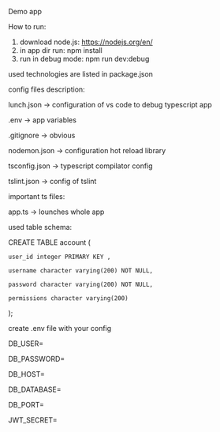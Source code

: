 Demo app

How to run:
1. download node.js: https://nodejs.org/en/
2. in app dir run: npm install
3. run in debug mode: npm run dev:debug

used technologies are listed in package.json

config files description:

lunch.json -> configuration of vs code to debug typescript app

.env -> app variables

.gitignore -> obvious

nodemon.json -> configuration hot reload library 

tsconfig.json -> typescript compilator config

tslint.json -> config of tslint

important ts files:

app.ts -> lounches whole app

used table schema: 

CREATE TABLE account (

    user_id integer PRIMARY KEY ,

    username character varying(200) NOT NULL,

    password character varying(200) NOT NULL,

    permissions character varying(200)
    
);

create .env file with your config 

DB_USER=

DB_PASSWORD=

DB_HOST=

DB_DATABASE=

DB_PORT=

JWT_SECRET=
